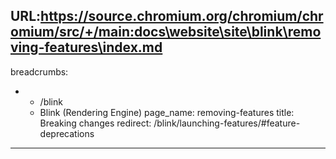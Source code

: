 URL:https://source.chromium.org/chromium/chromium/src/+/main:docs\website\site\blink\removing-features\index.md
---
breadcrumbs:
- - /blink
  - Blink (Rendering Engine)
page_name: removing-features
title: Breaking changes
redirect: /blink/launching-features/#feature-deprecations
---
